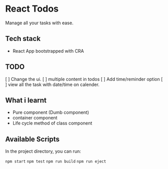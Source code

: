 # React Todos

Manage all your tasks with ease.

## Tech stack

- React App bootstrapped with CRA

## TODO

[ ] Change the ui.
[ ] multiple content in todos
[ ] Add time/reminder option
[ ] view all the task with date/time on calender.

## What i learnt

- Pure component (Dumb component)
- container component
- Life  cycle method of class component

## Available Scripts

In the project directory, you can run:

`npm start`
`npm test`
`npm run build`
`npm run eject`
